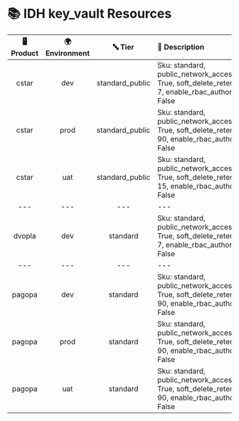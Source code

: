 # 📚 IDH key_vault Resources

| 🖥️ Product  | 🌍 Environment | 🔤 Tier | 📝 Description |
|:-------------:|:----------------:|:---------:|:----------------|
| cstar | dev |  standard_public | Sku: standard, public_network_access_enabled: True, soft_delete_retention_days: 7, enable_rbac_authorization: False |
| cstar | prod |  standard_public | Sku: standard, public_network_access_enabled: True, soft_delete_retention_days: 90, enable_rbac_authorization: False |
| cstar | uat |  standard_public | Sku: standard, public_network_access_enabled: True, soft_delete_retention_days: 15, enable_rbac_authorization: False |
|---   |---   | ---   |---  |
| dvopla | dev |  standard | Sku: standard, public_network_access_enabled: True, soft_delete_retention_days: 7, enable_rbac_authorization: False |
|---   |---   | ---   |---  |
| pagopa | dev |  standard | Sku: standard, public_network_access_enabled: True, soft_delete_retention_days: 90, enable_rbac_authorization: False |
| pagopa | prod |  standard | Sku: standard, public_network_access_enabled: True, soft_delete_retention_days: 90, enable_rbac_authorization: False |
| pagopa | uat |  standard | Sku: standard, public_network_access_enabled: True, soft_delete_retention_days: 90, enable_rbac_authorization: False |
